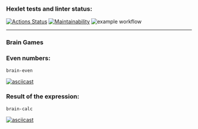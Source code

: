 ### Hexlet tests and linter status:
[![Actions Status](https://github.com/VimLoko/php-project-lvl1/workflows/hexlet-check/badge.svg)](https://github.com/VimLoko/php-project-lvl1/actions)
[![Maintainability](https://api.codeclimate.com/v1/badges/b695c7e538e6e00a8cb1/maintainability)](https://codeclimate.com/github/VimLoko/php-project-lvl1/maintainability)
![example workflow](https://github.com/VimLoko/php-project-lvl1/actions/workflows/make-lint.yml/badge.svg)
***
### Brain Games
### Even numbers:
`brain-even`

[![asciicast](https://asciinema.org/a/JVG0xMz6RTizN0eKgncHXzDAm.svg)](https://asciinema.org/a/JVG0xMz6RTizN0eKgncHXzDAm)

### Result of the expression:
`brain-calc`

[![asciicast](https://asciinema.org/a/kI6OCh1QyrkDMA6eLUl1afmdH.svg)](https://asciinema.org/a/kI6OCh1QyrkDMA6eLUl1afmdH)